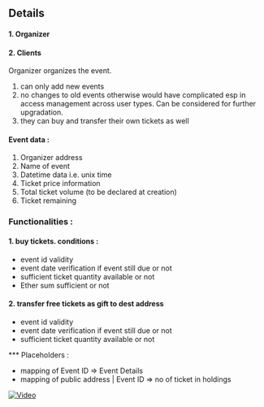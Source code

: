 ## Details

#### 1. Organizer
#### 2. Clients

Organizer organizes the event.
1. can only add new events
2. no changes to old events otherwise would have complicated esp in access management across user types. Can be considered for further upgradation.
3. they can buy and transfer their own tickets as well

#### Event data :
1. Organizer address
2. Name of event
3. Datetime data i.e. unix time
4. Ticket price information
5. Total ticket volume (to be declared at creation)
6. Ticket remaining

### Functionalities :
#### 1. buy tickets. conditions :
* event id validity
* event date verification if event still due or not
* sufficient ticket quantity available or not
* Ether sum sufficient or not

#### 2. transfer free tickets as gift to dest address
* event id validity
* event date verification if event still due or not
* sufficient ticket quantity available or not

*** Placeholders : 
* mapping of Event ID => Event Details
* mapping of public address | Event ID => no of ticket in holdings


[![Video](https://img.youtube.com/vi/2rW4kYGRkhI/maxresdefault.jpg)](https://www.youtube.com/watch?v=2rW4kYGRkhI)